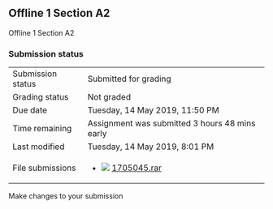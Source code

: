 <h2>Offline 1 Section A2</h2>Offline 1 Section A2<br />

<h3>Submission status</h3><table>
<tbody><tr>
<td>Submission status</td>
<td>Submitted for grading</td>
</tr>
<tr>
<td>Grading status</td>
<td>Not graded</td>
</tr>
<tr>
<td>Due date</td>
<td>Tuesday, 14 May 2019, 11:50 PM</td>
</tr>
<tr>
<td>Time remaining</td>
<td>Assignment was submitted 3 hours 48 mins early</td>
</tr>
<tr>
<td>Last modified</td>
<td>Tuesday, 14 May 2019, 8:01 PM</td>
</tr>
<tr>
<td>File submissions</td>
<td><ul><li><img src="file%5Cunknown.png" /> <a href="file%5C1705045.rar">1705045.rar</a> 
</li></ul>

</td>
</tr>

</tbody>
</table>



Make changes to your submission



